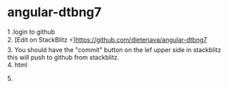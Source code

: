 # angular-dtbng7

1 .login to github <br>
2. [Edit on StackBlitz ⚡️]https://github.com/dieterjava/angular-dtbng7 <br>
3. You should have the "commit" button on the lef upper side in stackblitz <br>
  this will push to github from stackblitz. <br>
4. html   
<body>
    <app-root></app-root>
  </body>
5. 
